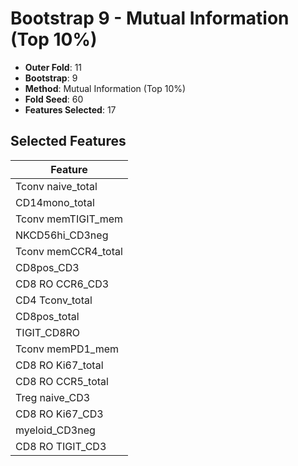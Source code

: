 # Bootstrap 9 - Mutual Information (Top 10%)

- **Outer Fold**: 11
- **Bootstrap**: 9
- **Method**: Mutual Information (Top 10%)
- **Fold Seed**: 60
- **Features Selected**: 17

## Selected Features

| Feature |
|---------|
| Tconv naive_total |
| CD14mono_total |
| Tconv memTIGIT_mem |
| NKCD56hi_CD3neg |
| Tconv memCCR4_total |
| CD8pos_CD3 |
| CD8 RO CCR6_CD3 |
| CD4 Tconv_total |
| CD8pos_total |
| TIGIT_CD8RO |
| Tconv memPD1_mem |
| CD8 RO Ki67_total |
| CD8 RO CCR5_total |
| Treg naive_CD3 |
| CD8  RO Ki67_CD3 |
| myeloid_CD3neg |
| CD8 RO TIGIT_CD3 |
